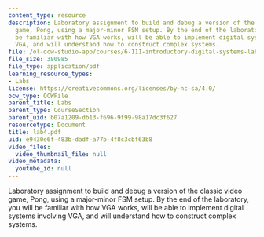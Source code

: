 ```yaml
---
content_type: resource
description: Laboratory assignment to build and debug a version of the classic video
  game, Pong, using a major-minor FSM setup. By the end of the laboratory, you will
  be familiar with how VGA works, will be able to implement digital systems involving
  VGA, and will understand how to construct complex systems.
file: /ol-ocw-studio-app/courses/6-111-introductory-digital-systems-laboratory-spring-2006/e9430e6f483bdadfa77b4f8c3cbf63b8_lab4.pdf
file_size: 380985
file_type: application/pdf
learning_resource_types:
- Labs
license: https://creativecommons.org/licenses/by-nc-sa/4.0/
ocw_type: OCWFile
parent_title: Labs
parent_type: CourseSection
parent_uid: b07a1209-db13-f696-9f99-98a17dc3f627
resourcetype: Document
title: lab4.pdf
uid: e9430e6f-483b-dadf-a77b-4f8c3cbf63b8
video_files:
  video_thumbnail_file: null
video_metadata:
  youtube_id: null
---
```

Laboratory assignment to build and debug a version of the classic video game, Pong, using a major-minor FSM setup. By the end of the laboratory, you will be familiar with how VGA works, will be able to implement digital systems involving VGA, and will understand how to construct complex systems.